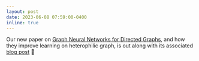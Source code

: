 ```yaml
---
layout: post
date: 2023-06-08 07:59:00-0400
inline: true
---
```


Our new paper on [Graph Neural Networks for Directed Graphs](http://arxiv.org/abs/2305.10498), and how they improve learning on heterophilic graph, is out along with its associated [blog post](https://towardsdatascience.com/direction-improves-graph-learning-170e797e94fe) 📝